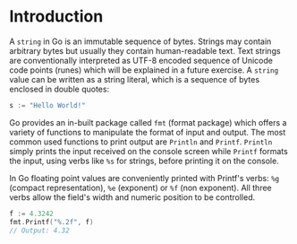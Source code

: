 # Introduction

A `string` in Go is an immutable sequence of bytes. Strings may contain arbitrary bytes but usually they contain human-readable text.
Text strings are conventionally interpreted as UTF-8 encoded sequence of Unicode code points (runes) which will be explained in a future exercise.
A `string` value can be written as a string literal, which is a sequence of bytes enclosed in double quotes:

```go
s := "Hello World!"
```

Go provides an in-built package called `fmt` (format package) which offers a variety of functions to manipulate the format of input and output. The most common used functions to print output are `Println` and `Printf`.
`Println` simply prints the input received on the console screen while `Printf` formats the input, using verbs like `%s` for strings, before printing it on the console.

In Go floating point values are conveniently printed with Printf's verbs: `%g` (compact representation), `%e` (exponent) or `%f` (non exponent). All three verbs allow the field's width and numeric position to be controlled.

```go
f := 4.3242
fmt.Printf("%.2f", f)
// Output: 4.32
```
